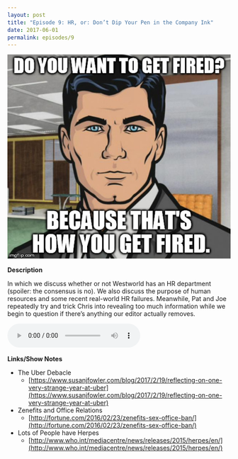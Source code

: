 ```yaml
---
layout: post
title: "Episode 9: HR, or: Don’t Dip Your Pen in the Company Ink"
date: 2017-06-01
permalink: episodes/9
---
```


<img src="/img/episode_9.jpg" alt="Reporting Structure" width="700">

**Description**

In which we discuss whether or not Westworld has an HR department (spoiler: the consensus is no). We also discuss the purpose of human resources and some recent real-world HR failures. Meanwhile, Pat and Joe repeatedly try and trick Chris into revealing too much information while we begin to question if there’s anything our editor actually removes.

<audio controls>
  <source src="/episodes/dasow9.mp3" type="audio/mpeg">
  Your browser does not support the audio tag.
</audio>

**Links/Show Notes**

- The Uber Debacle
  - [https://www.susanjfowler.com/blog/2017/2/19/reflecting-on-one-very-strange-year-at-uber](https://www.susanjfowler.com/blog/2017/2/19/reflecting-on-one-very-strange-year-at-uber)
- Zenefits and Office Relations
  - [http://fortune.com/2016/02/23/zenefits-sex-office-ban/](http://fortune.com/2016/02/23/zenefits-sex-office-ban/)
- Lots of People have Herpes
  - [http://www.who.int/mediacentre/news/releases/2015/herpes/en/](http://www.who.int/mediacentre/news/releases/2015/herpes/en/)
